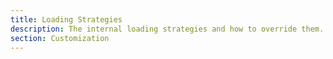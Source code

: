 ```yaml
---
title: Loading Strategies
description: The internal loading strategies and how to override them.
section: Customization
---
```


